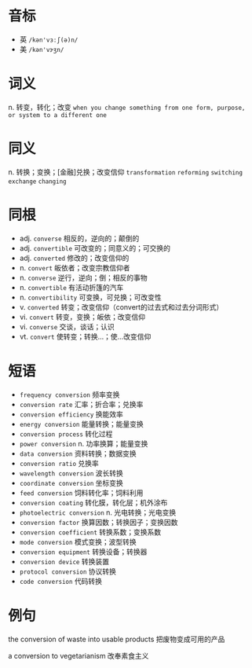 # 音标

- 英 `/kən'vɜːʃ(ə)n/`
- 美 `/kən'vɝʒn/`

# 词义

n. 转变，转化；改变
`when you change something from one form, purpose, or system to a different one`

# 同义

n. 转换；变换；[金融]兑换；改变信仰
`transformation` `reforming` `switching` `exchange` `changing`

# 同根

- adj. `converse` 相反的，逆向的；颠倒的
- adj. `convertible` 可改变的；同意义的；可交换的
- adj. `converted` 修改的；改变信仰的
- n. `convert` 皈依者；改变宗教信仰者
- n. `converse` 逆行，逆向；倒；相反的事物
- n. `convertible` 有活动折篷的汽车
- n. `convertibility` 可变换，可兑换；可改变性
- v. `converted` 转变；改变信仰（convert的过去式和过去分词形式）
- vi. `convert` 转变，变换；皈依；改变信仰
- vi. `converse` 交谈，谈话；认识
- vt. `convert` 使转变；转换…；使…改变信仰

# 短语

- `frequency conversion` 频率变换
- `conversion rate` 汇率；折合率；兑换率
- `conversion efficiency` 换能效率
- `energy conversion` 能量转换；能量变换
- `conversion process` 转化过程
- `power conversion` n. 功率换算；能量变换
- `data conversion` 资料转换；数据变换
- `conversion ratio` 兑换率
- `wavelength conversion` 波长转换
- `coordinate conversion` 坐标变换
- `feed conversion` 饲料转化率；饲料利用
- `conversion coating` 转化膜，转化层；机外涂布
- `photoelectric conversion` n. 光电转换；光电变换
- `conversion factor` 换算因数；转换因子；变换因数
- `conversion coefficient` 转换系数；变换系数
- `mode conversion` 模式变换；波型转换
- `conversion equipment` 转换设备；转换器
- `conversion device` 转换装置
- `protocol conversion` 协议转换
- `code conversion` 代码转换

# 例句

the conversion of waste into usable products
把废物变成可用的产品

a conversion to vegetarianism
改奉素食主义


